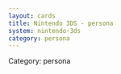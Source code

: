 ```yaml
---
layout: cards
title: Nintendo 3DS - persona
system: nintendo-3ds
category: persona
---
```

<div class="alert alert-secondary mb-4"><span class="i18n innerHTML-category">Category: </span><span class="i18n innerHTML-cat-persona">persona</span></div>
